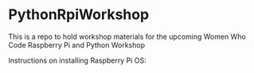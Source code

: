 # PythonRpiWorkshop
This is a repo to hold workshop materials for the upcoming Women Who Code Raspberry Pi and Python Workshop

Instructions on installing Raspberry Pi OS:

